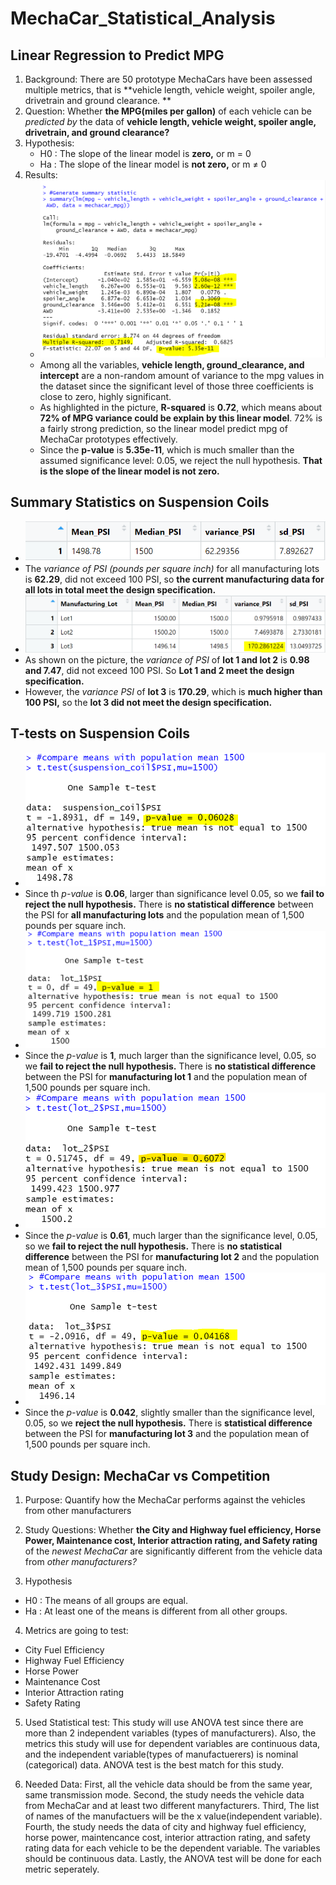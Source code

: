 # MechaCar_Statistical_Analysis

## Linear Regression to Predict MPG
1. Background:
   There are 50 prototype MechaCars have been assessed multiple metrics, that is **vehicle length, vehicle weight, spoiler angle, drivetrain and ground clearance. **
2. Question:
   Whether **the MPG(miles per gallon)** of each vehicle can be *predicted by* the data of **vehicle length, vehicle weight, spoiler angle, drivetrain, and ground clearance?**
3. Hypothesis:
   - H0 : The slope of the linear model is **zero,** or m = 0
   - Ha : The slope of the linear model is **not zero,** or m ≠ 0
4. Results:
   - ![Summary of multiple regression result](https://github.com/xueying-lin/MechaCar_Statistical_Analysis/blob/32e758da4cebee00fed79f813f1277188136b258/images/d1.PNG)
   - Among all the variables, **vehicle length, ground_clearance, and intercept** are a non-random amount of variance to the mpg values in the dataset since the significant level of those three coefficients is close to zero, highly significant.
   - As highlighted in the picture, **R-squared** is **0.72**, which means about **72% of MPG variance could be explain by this linear model**. 72% is a fairly strong prediction, so the linear model predict mpg of MechaCar prototypes effectively.
   - Since the **p-value** is **5.35e-11**, which is much smaller than the assumed significance level: 0.05, we reject the null hypothesis. **That is the slope of the linear model is not zero.**

## Summary Statistics on Suspension Coils
- ![The total summary](https://github.com/xueying-lin/MechaCar_Statistical_Analysis/blob/3090fac0ebb2411fbc52f96122a2cadfac28cc59/images/d2-1.PNG)
- The *variance of PSI (pounds per square inch)* for all manufacturing lots is **62.29**, did not exceed 100 PSI, so **the current manufacturing data for all lots in total meet the design specification.**
- ![Lot summary](https://github.com/xueying-lin/MechaCar_Statistical_Analysis/blob/3090fac0ebb2411fbc52f96122a2cadfac28cc59/images/d2-2.PNG)
- As shown on the picture, the *variance of PSI* of **lot 1 and lot 2** is **0.98 and 7.47**, did not exceed 100 PSI. So **Lot 1 and 2 meet the design specification.**
- However, the *variance PSI* of **lot 3** is **170.29**, which is **much higher than 100 PSI,** so the **lot 3 did not meet the design specification.**

## T-tests on Suspension Coils
- ![Overall t-test](https://github.com/xueying-lin/MechaCar_Statistical_Analysis/blob/39177cb26d63c6d556a8aef61582cf41dee79360/images/d3-1.PNG)
- Since th *p-value* is **0.06**, larger than significance level 0.05, so we **fail to reject the null hypothesis.** There is **no statistical difference** between the PSI for **all manufacturing lots** and the population mean of 1,500 pounds per square inch.
- ![Lot1 t-test](https://github.com/xueying-lin/MechaCar_Statistical_Analysis/blob/39177cb26d63c6d556a8aef61582cf41dee79360/images/d3-2.PNG)
- Since the *p-value* is **1**, much larger than the significance level, 0.05, so we **fail to reject the null hypothesis.** There is **no statistical difference** between the PSI for **manufacturing lot 1** and the population mean of 1,500 pounds per square inch.
- ![Lot2 t-test](https://github.com/xueying-lin/MechaCar_Statistical_Analysis/blob/39177cb26d63c6d556a8aef61582cf41dee79360/images/d3-3.PNG)
-  Since the *p-value* is **0.61**, much larger than the significance level, 0.05, so we **fail to reject the null hypothesis.** There is **no statistical difference** between the PSI for **manufacturing lot 2** and the population mean of 1,500 pounds per square inch.
-  ![Lot3 t-test](https://github.com/xueying-lin/MechaCar_Statistical_Analysis/blob/39177cb26d63c6d556a8aef61582cf41dee79360/images/d3-4.PNG)
-  Since the *p-value* is **0.042**, slightly smaller than the significance level, 0.05, so we **reject the null hypothesis.** There is **statistical difference** between the PSI for **manufacturing lot 3** and the population mean of 1,500 pounds per square inch.

## Study Design: MechaCar vs Competition
1. Purpose: Quantify how the MechaCar performs against the vehicles from other manufacturers

2. Study Questions: Whether **the City and Highway fuel efficiency, Horse Power, Maintenance cost, Interior attraction rating, and Safety rating** of the *newest MechaCar* are significantly different from the vehicle data from *other manufacturers?*

3. Hypothesis
 - H0 : The means of all groups are equal.
 - Ha : At least one of the means is different from all other groups.
 
4. Metrics are going to test:
 - City Fuel Efficiency
 - Highway Fuel Efficiency
 - Horse Power
 - Maintenance Cost
 - Interior Attraction rating
 - Safety Rating
 
5. Used Statistical test:
 This study will use ANOVA test since there are more than 2 independent variables (types of manufacturers). Also, the metrics this study will use for dependent variables are continuous data, and the independent variable(types of manufactuerers) is nominal (categorical) data. ANOVA test is the best match for this study.
 
6. Needed Data: 
 First, all the vehicle data should be from the same year, same transmission mode.
 Second, the study needs the vehicle data from MechaCar and at least two different manyfacturers.
 Third,  The list of names of the manufactuers will be the x value(independent variable).
 Fourth, the study needs the data of city and highway fuel efficiency, horse power, maintencance cost, interior attraction rating, and safety rating data for each vehicle to be the dependent variable. The variables should be continuous data.
 Lastly, the ANOVA test will be done for each metric seperately.
